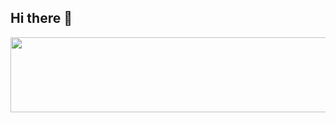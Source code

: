 ## Hi there 👋



<a href="https://github.com/devxb/gitanimals">
  <img
    src="https://render.gitanimals.org/lines/JuliaZakharova?pet-id=654227991015586412"
    width="600"
    height="120"
  />
</a>  
